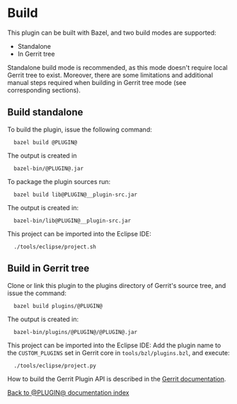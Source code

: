 Build
=====

This plugin can be built with Bazel, and two build modes are supported:

* Standalone
* In Gerrit tree

Standalone build mode is recommended, as this mode doesn't require local Gerrit tree to exist. Moreover, there are some limitations and additional manual steps required when building in Gerrit tree mode (see corresponding sections).

## Build standalone

To build the plugin, issue the following command:

```
  bazel build @PLUGIN@

```
The output is created in

```
  bazel-bin/@PLUGIN@.jar
```

To package the plugin sources run:

```
  bazel build lib@PLUGIN@__plugin-src.jar
```

The output is created in:

```
  bazel-bin/lib@PLUGIN@__plugin-src.jar
```

This project can be imported into the Eclipse IDE:

```
  ./tools/eclipse/project.sh
```

Build in Gerrit tree
--------------------

Clone or link this plugin to the plugins directory of Gerrit's source
tree, and issue the command:

```
  bazel build plugins/@PLUGIN@
```

The output is created in:

```
  bazel-bin/plugins/@PLUGIN@/@PLUGIN@.jar
```

This project can be imported into the Eclipse IDE:
Add the plugin name to the `CUSTOM_PLUGINS` set in
Gerrit core in `tools/bzl/plugins.bzl`, and execute:

```
  ./tools/eclipse/project.py
```

How to build the Gerrit Plugin API is described in the [Gerrit
documentation](../../../Documentation/dev-bazel.html#_extension_and_plugin_api_jar_files).

[Back to @PLUGIN@ documentation index][index]

[index]: index.html
